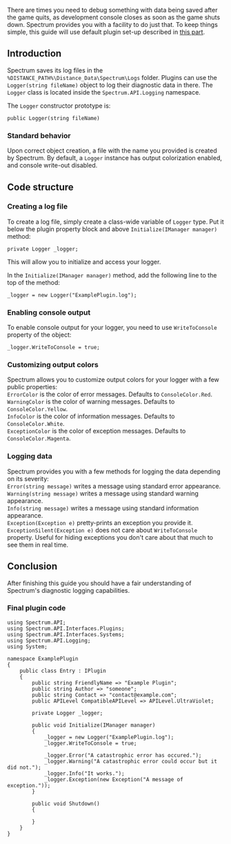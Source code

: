 There are times you need to debug something with data being saved after the game quits, as development console closes as soon as the game shuts down. Spectrum provides you with a facility to do just that. To keep things simple, this guide will use default plugin set-up described in [this part](https://github.com/Ciastex/Spectrum/wiki/Creating-a-Plugin:-The-Basics).

## Introduction
Spectrum saves its log files in the `%DISTANCE_PATH%\Distance_Data\Spectrum\Logs` folder. Plugins can use the `Logger(string fileName)` object to log their diagnostic data in there. The `Logger` class is located inside the `Spectrum.API.Logging` namespace.

The `Logger` constructor prototype is:
```CSharp
public Logger(string fileName)
```
### Standard behavior
Upon correct object creation, a file with the name you provided is created by Spectrum. By default, a `Logger` instance has output colorization enabled, and console write-out disabled.

## Code structure
### Creating a log file
To create a log file, simply create a class-wide variable of `Logger` type. Put it below the plugin property block and above `Initialize(IManager manager)` method:
```CSharp
private Logger _logger;
```
This will allow you to initialize and access your logger.

In the `Initialize(IManager manager)` method, add the following line to the top of the method:
```CSharp
_logger = new Logger("ExamplePlugin.log");
```
### Enabling console output
To enable console output for your logger, you need to use `WriteToConsole` property of the object:
```CSharp
_logger.WriteToConsole = true;
```
### Customizing output colors
Spectrum allows you to customize output colors for your logger with a few public properties:  
`ErrorColor` is the color of error messages. Defaults to `ConsoleColor.Red`.   
`WarningColor` is the color of warning messages. Defaults to `ConsoleColor.Yellow`.   
`InfoColor` is the color of information messages. Defaults to `ConsoleColor.White`.   
`ExceptionColor` is the color of exception messages. Defaults to `ConsoleColor.Magenta`.

### Logging data
Spectrum provides you with a few methods for logging the data depending on its severity:   
`Error(string message)` writes a message using standard error appearance.   
`Warning(string message)` writes a message using standard warning appearance.   
`Info(string message)` writes a message using standard information appearance.   
`Exception(Exception e)` pretty-prints an exception you provide it.
`ExceptionSilent(Exception e)` does not care about `WriteToConsole` property. Useful for hiding exceptions you don't care about that much to see them in real time.

## Conclusion
After finishing this guide you should have a fair understanding of Spectrum's diagnostic logging capabilities.
### Final plugin code
```CSharp
using Spectrum.API;
using Spectrum.API.Interfaces.Plugins;
using Spectrum.API.Interfaces.Systems;
using Spectrum.API.Logging;
using System;

namespace ExamplePlugin
{
    public class Entry : IPlugin
    {
        public string FriendlyName => "Example Plugin";
        public string Author => "someone";
        public string Contact => "contact@example.com";
        public APILevel CompatibleAPILevel => APILevel.UltraViolet;

        private Logger _logger;

        public void Initialize(IManager manager)
        {
            _logger = new Logger("ExamplePlugin.log");
            _logger.WriteToConsole = true;

            _logger.Error("A catastrophic error has occured.");
            _logger.Warning("A catastrophic error could occur but it did not.");
            _logger.Info("It works.");
            _logger.Exception(new Exception("A message of exception."));
        }

        public void Shutdown()
        {

        }
    }
}
```
```
